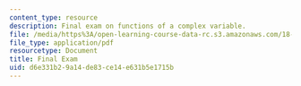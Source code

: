 ```yaml
---
content_type: resource
description: Final exam on functions of a complex variable.
file: /media/https%3A/open-learning-course-data-rc.s3.amazonaws.com/18-112-functions-of-a-complex-variable-fall-2008/d6e331b29a14de83ce14e631b5e1715b_finalprob.pdf
file_type: application/pdf
resourcetype: Document
title: Final Exam
uid: d6e331b2-9a14-de83-ce14-e631b5e1715b
---
```

